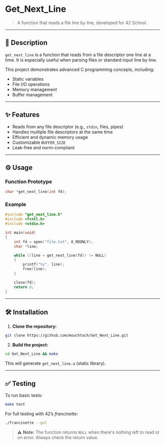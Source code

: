 
# Get_Next_Line

> A function that reads a file line by line, developed for 42 School.

---

## 📝 Description

`get_next_line` is a function that reads from a file descriptor one line at a time. It is especially useful when parsing files or standard input line by line.

This project demonstrates advanced C programming concepts, including:

- Static variables
- File I/O operations
- Memory management
- Buffer management

---

## ✨ Features

- Reads from any file descriptor (e.g., `stdin`, files, pipes)
- Handles multiple file descriptors at the same time
- Efficient and dynamic memory usage
- Customizable `BUFFER_SIZE`
- Leak-free and norm-compliant

---

## ⚙️ Usage

### Function Prototype

```c
char *get_next_line(int fd);
````

### Example

```c
#include "get_next_line.h"
#include <fcntl.h>
#include <stdio.h>

int main(void)
{
    int fd = open("file.txt", O_RDONLY);
    char *line;

    while ((line = get_next_line(fd)) != NULL)
    {
        printf("%s", line);
        free(line);
    }

    close(fd);
    return 0;
}
```

---

## 🛠️ Installation

1. **Clone the repository:**

```bash
git clone https://github.com/mouchtach/Get_Next_Line.git
```

2. **Build the project:**

```bash
cd Get_Next_Line && make
```

This will generate `get_next_line.a` (static library).

---

## ✅ Testing

To run basic tests:

```bash
make test
```

For full testing with 42’s *francinette*:

```bash
./francinette --gnl
```

> ⚠️ **Note:** The function returns `NULL` when there's nothing left to read or on error. Always check the return value.

